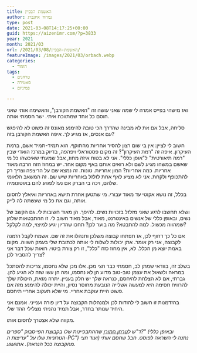 ```yaml
---
title: האשמת הבכיין
author: נמרוד איזנברג
type: post
date: 2021-03-08T14:17:25+00:00
guid: https://aizenimr.com/?p=3833
year: 2021
month: 2021/03
url: /2021/03/08/האשמת-הבכיין/
featureImage: /images/2021/03/orbach.webp
categories:
  - הומור
tags:
  - טרחנים
  - סאטירה
  - פמיניזם

---
```

ואז מישהי בפייס אמרה לי שמה שאני עושה זה "האשמת הקורבן", והאשימה אותי שאני חוסם כל אחד שמתווכח איתי. ישר חסמתי אותה.

סליחה, אבל אם את לא מבינה שהדרך הכי טובה להימנע מאונס זה פשוט לא להיפגש עם אנסים, אז מגיע לך. איפה האשמת הקורבן בזה?

חשוב לי לציין: אין בי שום רצון להסיר אחריות מהתוקף. הוא תמיד-תמיד אשם, ברמת העיקרון. איפה זה "רמת העיקרון"? זה מקום פסטוראלי ויפהפה, בדיוק במרכז הואדי שבין "רמה תיאורטית" ל"אופן כללי". אני לא בטוח איזה מחוז, אבל שמעתי שאיכשהו כל מי שאשם במשהו מגיע לשם ולא רואים אותם באף מקום אחר. יש במחוז הזה הרבה מאוד אחריות. כמה אחריות? המון אחריות. טונות. זה נמצא שם על הריצפה וצריך רק להתכופף ולקחת. אני לא מציע לאף אחת לזלזל באחריות שיש שם. זה המשאב הלאומי שלהם, ויכה בי הברק אם נעז לפגוע להם באוטונומיה.

בכלל, זה נושא אקוטי עד מאוד עבורי. מי שתטען אחרת תישא באחריות ואיאלץ לחסום אותה, וגם את כל מי שעשתה לה לייק.

ושלא תחשבו לרגע שאני מזלזל בזכויות נשים. להיפך. הן מאוד חשובות לי. גם הקשב של נשים, ובאופן כללי של אנשים באינטרנט, מאוד, אבל מאוד חשוב לי. זו ההתבטאות שלהן שמהווה מכשול. למה להתבטא? מה בוער לכן? תחכו שהדיון יגיע למיצוי, למה לקלקל?

אם כל כך דחוף לכן, אז תפתחו קבוצה משלכן ותנהלו את זה שם. אשמח לקבל הזמנה לקבוצה, אני רק אומר. אתן יכולות לשלוח לי אותה לכתובת שלי בעמק השווה. מקום באמת יוצא מן הכלל. לא, אין מחוז כזה "כלל", זו רק צורת ביטוי. רואות שכל דבר אני צריך להסביר לכן?

בשלב זה, בוודאי שמתן לב, חסמתי כבר חצי מכן. אלו מכן שלא נחסמו, צריכות להסתכל במראה ולשאול את עצמן טוב-טוב מדוע הן לא נחסמו, ומה הן עשו שזה לא הגיע להן. גברתי, אם לא הצלחת להיחסם, כנראה שלך יש חלק בעניין. יתרה מזאת, היכולת שלך להרוויח חסימה היא למעשה אשלייה הנובעת מחוסר נסיון, והיית יכולה להימנע מזה אם פשוט היית עוקבת אחריי. מי שלא תעקוב אחריי תיחסם.

בהזדמנות זו חשוב לי להודות לכן ולמנהלות הקבוצה על דיון פורה וענייני. אמנם אני היחיד שנותר בחדר, אבל תמיד נהניתי מצלילי ההד שלי.

מקווה שלא אצטרך לחסום אותו.

_ד"ש ל[טרחן התורן][1] שההתבכיינות שלו בקבוצת הפייסבוק "ספרים?" (ובאופן כללי הטרוניות שלו על "עריצות ה-PC") נתנה לי השראה לפוסט. חבל שחסם אותי (ועוד חצי מהקבוצה ככל הנראה). אתגעגע._

 [1]: https://dannyorbach.com/2021/03/06/%d7%92%d7%91%d7%a8%d7%99%d7%9d-%d7%a0%d7%a9%d7%99%d7%9d-%d7%95%d7%90%d7%9c%d7%99%d7%9e%d7%95%d7%aa-%d7%94%d7%9c%d7%95%d7%97%d7%9d-%d7%a9%d7%9e%d7%a0%d7%a4%d7%a5-%d7%9e%d7%99%d7%aa%d7%95%d7%a1%d7%99/